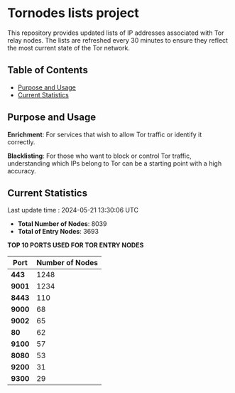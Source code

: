 # Tornodes lists project

This repository provides updated lists of IP addresses associated with Tor relay nodes. The lists are refreshed every 30 minutes to ensure they reflect the most current state of the Tor network.

## Table of Contents

- [Purpose and Usage](#purpose-and-usage)
- [Current Statistics](#current-statistics)


## Purpose and Usage

**Enrichment**: For services that wish to allow Tor traffic or identify it correctly.

**Blacklisting**: For those who want to block or control Tor traffic, understanding which IPs belong to Tor can be a starting point with a high accuracy.

## Current Statistics

Last update time : 2024-05-21 13:30:06 UTC

- **Total Number of Nodes**: 8039
- **Total of Entry Nodes**: 3693

**TOP 10 PORTS USED FOR TOR ENTRY NODES**

| **Port** | **Number of Nodes** |
|------|-----------------|
| **443**   | 1248  |
| **9001**   | 1234  |
| **8443**   | 110  |
| **9000**   | 68  |
| **9002**   | 65  |
| **80**   | 62  |
| **9100**   | 57  |
| **8080**   | 53  |
| **9200**   | 31  |
| **9300**   | 29  |

